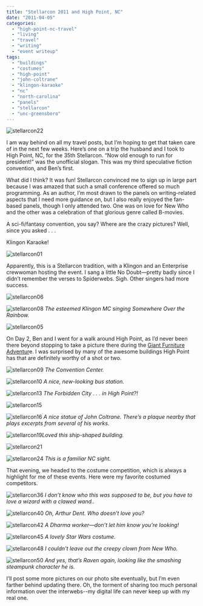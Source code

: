 ```yaml
---
title: "Stellarcon 2011 and High Point, NC"
date: "2011-04-05"
categories:
  - "high-point-nc-travel"
  - "living"
  - "travel"
  - "writing"
  - "event writeup"
tags:
  - "buildings"
  - "costumes"
  - "high-point"
  - "john-coltrane"
  - "klingon-karaoke"
  - "nc"
  - "north-carolina"
  - "panels"
  - "stellarcon"
  - "unc-greensboro"
---
```


![stellarcon22](https://d2ypg8o05lff0b.cloudfront.net/wp-content/uploads/sites/3/2011/04/stellarcon22.jpg)

I am way behind on all my travel posts, but I’m hoping to get that taken care of in the next few weeks. Here’s one on a trip the husband and I took to High Point, NC, for the 35th Stellarcon. “Now old enough to run for president!” was the unofficial slogan. This was my third speculative fiction convention, and Ben’s first.

What did I think? It was fun! Stellarcon convinced me to sign up in large part because I was amazed that such a small conference offered so much programming. As an author, I’m most drawn to the panels on writing-related aspects that I need more guidance on, but I also really enjoyed the fan-based panels, though I only attended two. One was on love for New Who and the other was a celebration of that glorious genre called B-movies.

A sci-fi/fantasy convention, you say? Where are the crazy pictures? Well, since you asked . . .

Klingon Karaoke!

![stellarcon01](https://d2ypg8o05lff0b.cloudfront.net/wp-content/uploads/sites/3/2011/04/stellarcon01.jpg)

Apparently, this is a Stellarcon tradition, with a Klingon and an Enterprise crewwoman hosting the event. I sang a little No Doubt—pretty badly since I didn’t remember the verses to Spiderwebs. Sigh. Other singers had more success.

![stellarcon06](https://d2ypg8o05lff0b.cloudfront.net/wp-content/uploads/sites/3/2011/04/stellarcon06.jpg)

![stellarcon08](https://d2ypg8o05lff0b.cloudfront.net/wp-content/uploads/sites/3/2011/04/stellarcon08.jpg) *The esteemed Klingon MC singing Somewhere Over the Rainbow.*

![stellarcon05](https://d2ypg8o05lff0b.cloudfront.net/wp-content/uploads/sites/3/2011/04/stellarcon05.jpg)

On Day 2, Ben and I went for a walk around High Point, as I’d never been there beyond stopping to take a picture there during the [Giant Furniture Adventur](http://blastanova.com/photoalbum/index.html?path=Adventures/Furniture%20Adventure,%20Piedmont,%20NC)e. I was surprised by many of the awesome buildings High Point has that are definitely worthy of a shot or two.

<!--more-->

![stellarcon09](https://d2ypg8o05lff0b.cloudfront.net/wp-content/uploads/sites/3/2011/04/stellarcon09.jpg) *The Convention Center.*

![stellarcon10](https://d2ypg8o05lff0b.cloudfront.net/wp-content/uploads/sites/3/2011/04/stellarcon10.jpg) *A nice, new-looking bus station.*

![stellarcon13](https://d2ypg8o05lff0b.cloudfront.net/wp-content/uploads/sites/3/2011/04/stellarcon13.jpg) *The Forbidden City . . . in High Point?!*

![stellarcon15](https://d2ypg8o05lff0b.cloudfront.net/wp-content/uploads/sites/3/2011/04/stellarcon15.jpg)

![stellarcon16](https://d2ypg8o05lff0b.cloudfront.net/wp-content/uploads/sites/3/2011/04/stellarcon16.jpg) *A nice statue of John Coltrane. There’s a plaque nearby that plays excerpts from several of his works.*

![stellarcon19](https://d2ypg8o05lff0b.cloudfront.net/wp-content/uploads/sites/3/2011/04/stellarcon19.jpg)*Loved this ship-shaped building.*

![stellarcon21](https://d2ypg8o05lff0b.cloudfront.net/wp-content/uploads/sites/3/2011/04/stellarcon21.jpg)

![stellarcon24](https://d2ypg8o05lff0b.cloudfront.net/wp-content/uploads/sites/3/2011/04/stellarcon24.jpg) *This is a familiar NC sight.*

That evening, we headed to the costume competition, which is always a highlight for me of these events. Here were my favorite costumed competitors.

![stellarcon36](https://d2ypg8o05lff0b.cloudfront.net/wp-content/uploads/sites/3/2011/04/stellarcon36.jpg) *I don’t know who this was supposed to be, but you have to love a wizard with a clawed wand..*

![stellarcon40](https://d2ypg8o05lff0b.cloudfront.net/wp-content/uploads/sites/3/2011/04/stellarcon40.jpg) *Oh, Arthur Dent. Who doesn’t love you?*

![stellarcon42](https://d2ypg8o05lff0b.cloudfront.net/wp-content/uploads/sites/3/2011/04/stellarcon42.jpg) *A Dharma worker—don’t let him know you’re looking!*

![stellarcon45](https://d2ypg8o05lff0b.cloudfront.net/wp-content/uploads/sites/3/2011/04/stellarcon45.jpg) *A lovely Star Wars costume.*

![stellarcon48](https://d2ypg8o05lff0b.cloudfront.net/wp-content/uploads/sites/3/2011/04/stellarcon48.jpg) *I couldn't leave out the creepy clown from New Who.*

![stellarcon50](https://d2ypg8o05lff0b.cloudfront.net/wp-content/uploads/sites/3/2011/04/stellarcon50.jpg) *And yes, that’s Raven again, looking like the smashing steampunk character he is.*

I’ll post some more pictures on our photo site eventually, but I’m even farther behind updating there. Oh, the torment of sharing too much personal information over the interwebs--my digital life can never keep up with my real one.
